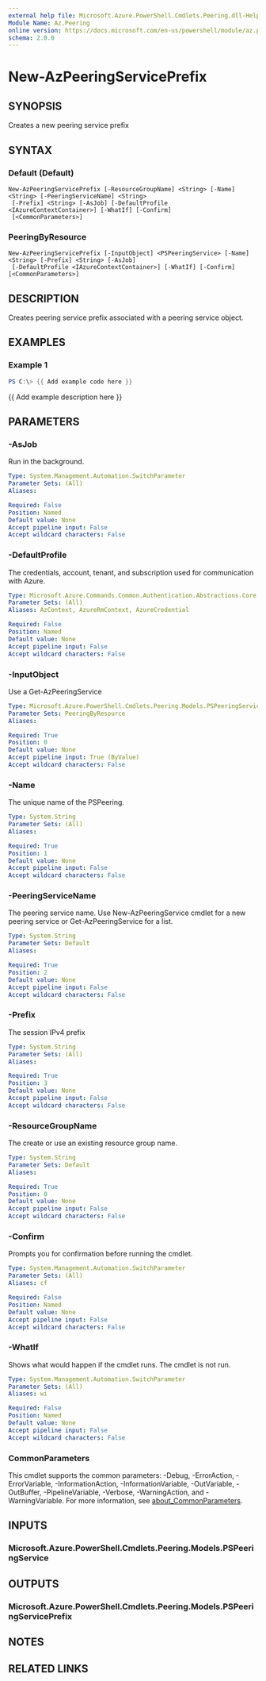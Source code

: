 ```yaml
---
external help file: Microsoft.Azure.PowerShell.Cmdlets.Peering.dll-Help.xml
Module Name: Az.Peering
online version: https://docs.microsoft.com/en-us/powershell/module/az.peering/new-azpeeringserviceprefix
schema: 2.0.0
---
```


# New-AzPeeringServicePrefix

## SYNOPSIS
Creates a new peering service prefix

## SYNTAX

### Default (Default)
```
New-AzPeeringServicePrefix [-ResourceGroupName] <String> [-Name] <String> [-PeeringServiceName] <String>
 [-Prefix] <String> [-AsJob] [-DefaultProfile <IAzureContextContainer>] [-WhatIf] [-Confirm]
 [<CommonParameters>]
```

### PeeringByResource
```
New-AzPeeringServicePrefix [-InputObject] <PSPeeringService> [-Name] <String> [-Prefix] <String> [-AsJob]
 [-DefaultProfile <IAzureContextContainer>] [-WhatIf] [-Confirm] [<CommonParameters>]
```

## DESCRIPTION
Creates peering service prefix associated with a peering service object.

## EXAMPLES

### Example 1
```powershell
PS C:\> {{ Add example code here }}
```

{{ Add example description here }}

## PARAMETERS

### -AsJob
Run in the background.

```yaml
Type: System.Management.Automation.SwitchParameter
Parameter Sets: (All)
Aliases:

Required: False
Position: Named
Default value: None
Accept pipeline input: False
Accept wildcard characters: False
```

### -DefaultProfile
The credentials, account, tenant, and subscription used for communication with Azure.

```yaml
Type: Microsoft.Azure.Commands.Common.Authentication.Abstractions.Core.IAzureContextContainer
Parameter Sets: (All)
Aliases: AzContext, AzureRmContext, AzureCredential

Required: False
Position: Named
Default value: None
Accept pipeline input: False
Accept wildcard characters: False
```

### -InputObject
Use a Get-AzPeeringService

```yaml
Type: Microsoft.Azure.PowerShell.Cmdlets.Peering.Models.PSPeeringService
Parameter Sets: PeeringByResource
Aliases:

Required: True
Position: 0
Default value: None
Accept pipeline input: True (ByValue)
Accept wildcard characters: False
```

### -Name
The unique name of the PSPeering.

```yaml
Type: System.String
Parameter Sets: (All)
Aliases:

Required: True
Position: 1
Default value: None
Accept pipeline input: False
Accept wildcard characters: False
```

### -PeeringServiceName
The peering service name.
Use New-AzPeeringService cmdlet for a new peering service or Get-AzPeeringService for a list.

```yaml
Type: System.String
Parameter Sets: Default
Aliases:

Required: True
Position: 2
Default value: None
Accept pipeline input: False
Accept wildcard characters: False
```

### -Prefix
The session IPv4 prefix

```yaml
Type: System.String
Parameter Sets: (All)
Aliases:

Required: True
Position: 3
Default value: None
Accept pipeline input: False
Accept wildcard characters: False
```

### -ResourceGroupName
The create or use an existing resource group name.

```yaml
Type: System.String
Parameter Sets: Default
Aliases:

Required: True
Position: 0
Default value: None
Accept pipeline input: False
Accept wildcard characters: False
```

### -Confirm
Prompts you for confirmation before running the cmdlet.

```yaml
Type: System.Management.Automation.SwitchParameter
Parameter Sets: (All)
Aliases: cf

Required: False
Position: Named
Default value: None
Accept pipeline input: False
Accept wildcard characters: False
```

### -WhatIf
Shows what would happen if the cmdlet runs.
The cmdlet is not run.

```yaml
Type: System.Management.Automation.SwitchParameter
Parameter Sets: (All)
Aliases: wi

Required: False
Position: Named
Default value: None
Accept pipeline input: False
Accept wildcard characters: False
```

### CommonParameters
This cmdlet supports the common parameters: -Debug, -ErrorAction, -ErrorVariable, -InformationAction, -InformationVariable, -OutVariable, -OutBuffer, -PipelineVariable, -Verbose, -WarningAction, and -WarningVariable. For more information, see [about_CommonParameters](http://go.microsoft.com/fwlink/?LinkID=113216).

## INPUTS

### Microsoft.Azure.PowerShell.Cmdlets.Peering.Models.PSPeeringService

## OUTPUTS

### Microsoft.Azure.PowerShell.Cmdlets.Peering.Models.PSPeeringServicePrefix

## NOTES

## RELATED LINKS
